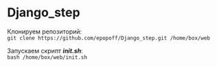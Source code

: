 # Django_step

Клонируем репозиторий:
<br>
`git clone https://github.com/epopoff/Django_step.git /home/box/web`

Запускаем скрипт **_init.sh_**:
<br>
`bash /home/box/web/init.sh`